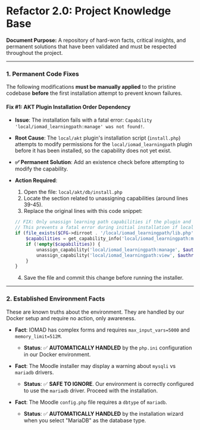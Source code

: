 # Refactor 2.0: Project Knowledge Base

**Document Purpose:** A repository of hard-won facts, critical insights, and permanent solutions that have been validated and must be respected throughout the project.

---

### 1. Permanent Code Fixes

The following modifications **must be manually applied** to the pristine codebase **before** the first installation attempt to prevent known failures.

#### **Fix #1: AKT Plugin Installation Order Dependency**

* **Issue**: The installation fails with a fatal error: `Capability 'local/iomad_learningpath:manage' was not found!`.
* **Root Cause**: The `local/akt` plugin's installation script (`install.php`) attempts to modify permissions for the `local/iomad_learningpath` plugin before it has been installed, so the capability does not yet exist.
* **✅ Permanent Solution**: Add an existence check before attempting to modify the capability.

* **Action Required**:
    1.  Open the file: `local/akt/db/install.php`
    2.  Locate the section related to unassigning capabilities (around lines 39-45).
    3.  Replace the original lines with this code snippet:

    ```php
    // FIX: Only unassign learning path capabilities if the plugin and its capabilities actually exist.
    // This prevents a fatal error during initial installation if local/akt installs before local/iomad_learningpath.
    if (file_exists($CFG->dirroot . '/local/iomad_learningpath/lib.php')) {
        $capabilities = get_capability_info('local/iomad_learningpath:manage');
        if (!empty($capabilities)) {
            unassign_capability('local/iomad_learningpath:manage', $authrole->id);
            unassign_capability('local/iomad_learningpath:view', $authrole->id);
        }
    }
    ```
    4. Save the file and commit this change before running the installer.

---

### 2. Established Environment Facts

These are known truths about the environment. They are handled by our Docker setup and require no action, only awareness.

* **Fact**: IOMAD has complex forms and requires `max_input_vars=5000` and `memory_limit=512M`.
    * **Status**: ✅ **AUTOMATICALLY HANDLED** by the `php.ini` configuration in our Docker environment.

* **Fact**: The Moodle installer may display a warning about `mysqli` vs `mariadb` drivers.
    * **Status**: ✅ **SAFE TO IGNORE**. Our environment is correctly configured to use the `mariadb` driver. Proceed with the installation.

* **Fact**: The Moodle `config.php` file requires a `dbtype` of `mariadb`.
    * **Status**: ✅ **AUTOMATICALLY HANDLED** by the installation wizard when you select "MariaDB" as the database type.
